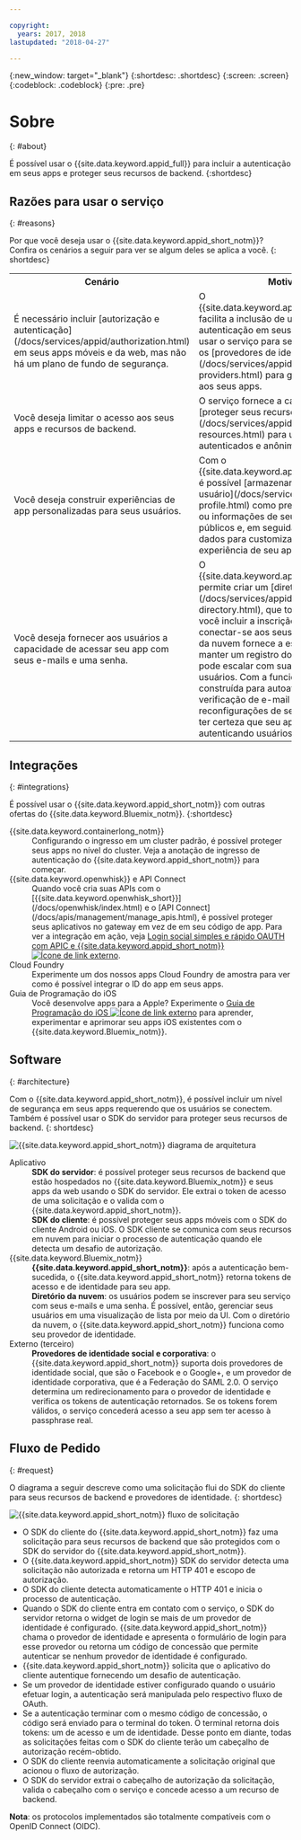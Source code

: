 ```yaml
---

copyright:
  years: 2017, 2018
lastupdated: "2018-04-27"

---
```


{:new_window: target="_blank"}
{:shortdesc: .shortdesc}
{:screen: .screen}
{:codeblock: .codeblock}
{:pre: .pre}

# Sobre
{: #about}

É possível usar o {{site.data.keyword.appid_full}} para incluir a autenticação em seus apps e proteger seus recursos de backend.
{:shortdesc}

## Razões para usar o serviço
{: #reasons}

Por que você deseja usar o {{site.data.keyword.appid_short_notm}}? Confira os cenários a seguir para ver se algum deles se aplica a você.
{: shortdesc}

<table>
  <tr>
    <th> Cenário </th>
    <th> Motivo </th>
  </tr>
  <tr>
    <td> É necessário incluir [autorização e autenticação](/docs/services/appid/authorization.html) em seus apps móveis e da web, mas não há um plano de fundo de segurança. </td>
    <td> O {{site.data.keyword.appid_short_notm}} facilita a inclusão de uma etapa de autenticação em seus apps. É possível usar o serviço para se comunicar com os [provedores de identidade](/docs/services/appid/identity-providers.html) para gerenciar o acesso aos seus apps. </td>
  </tr>
  <tr>
    <td> Você deseja limitar o acesso aos seus apps e recursos de backend. </td>
    <td> O serviço fornece a capacidade de [proteger seus recursos](/docs/services/appid/protecting-resources.html) para usuários autenticados e anônimos. </td>
  </tr>
  <tr>
    <td> Você deseja construir experiências de app personalizadas para seus usuários. </td>
    <td> Com o {{site.data.keyword.appid_short_notm}}, é possível [armazenar dados do usuário](/docs/services/appid/user-profile.html) como preferências de app ou informações de seus perfis sociais públicos e, em seguida, usar esses dados para customizar cada experiência de seu app. </td>
  </tr>
  <tr>
    <td> Você deseja fornecer aos usuários a capacidade de acessar seu app com seus e-mails e uma senha. </td>
    <td> O {{site.data.keyword.appid_short_notm}} permite criar um [diretório da nuvem](/docs/services/appid/cloud-directory.html), que torna possível para você incluir a inscrição do usuário e conectar-se aos seus apps. O diretório da nuvem fornece a estrutura para manter um registro do usuário que pode escalar com sua base de usuários. Com a funcionalidade pré-construída para autoatendimento, como verificação de e-mail e reconfigurações de senha, é possível ter certeza que seu app está autenticando usuários com segurança. </td>
  </tr>
</table>


## Integrações
{: #integrations}

É possível usar o {{site.data.keyword.appid_short_notm}} com outras ofertas do {{site.data.keyword.Bluemix_notm}}.
{:shortdesc}


<dl>
  <dt>{{site.data.keyword.containerlong_notm}}</dt>
    <dd>Configurando o ingresso em um cluster padrão, é possível proteger seus apps no nível do cluster. Veja a anotação de ingresso de autenticação do {{site.data.keyword.appid_short_notm}} para começar.</dd>
  <dt>{{site.data.keyword.openwhisk}} e API Connect</dt>
    <dd>Quando você cria suas APIs com o [{{site.data.keyword.openwhisk_short}}](/docs/openwhisk/index.html) e o [API Connect](/docs/apis/management/manage_apis.html), é possível proteger seus aplicativos no gateway em vez de em seu código de app. Para ver a integração em ação, veja <a href="https://www.youtube.com/watch?v=Fa9YD2NGZiE" target="_blank">Login social simples e rápido OAUTH com APIC e {{site.data.keyword.appid_short_notm}} <img src="../../icons/launch-glyph.svg" alt="Ícone de link externo"></a>.</dd>
  <dt>Cloud Foundry</dt>
    <dd>Experimente um dos nossos apps Cloud Foundry de amostra para ver como é possível integrar o ID do app em seus apps.</dd>
  <dt>Guia de Programação do iOS</dt>
    <dd>Você desenvolve apps para a Apple? Experimente o <a href="https://console.bluemix.net/docs/swift/index.html#overview" target="_blank">Guia de Programação do iOS <img src="../../icons/launch-glyph.svg" alt="Ícone de link externo"></a> para aprender, experimentar e aprimorar seu apps iOS existentes com o {{site.data.keyword.Bluemix_notm}}.</dd>
</dl>


## Software
{: #architecture}

Com o {{site.data.keyword.appid_short_notm}}, é possível incluir um nível de segurança em seus apps requerendo que os usuários se conectem. Também é possível usar o SDK do servidor para proteger seus recursos de backend.
{: shortdesc}

![{{site.data.keyword.appid_short_notm}} diagrama de arquitetura](/images/appid_architecture.png)

<dl>
  <dt> Aplicativo </dt>
    <dd><strong>SDK do servidor</strong>: é possível proteger seus recursos de backend que estão hospedados no {{site.data.keyword.Bluemix_notm}} e seus apps da web usando o SDK do servidor. Ele extrai o token de acesso de uma solicitação e o valida com o {{site.data.keyword.appid_short_notm}}. </br>
    <strong>SDK do cliente</strong>: é possível proteger seus apps móveis com o SDK do cliente Android ou iOS. O SDK cliente se comunica com seus recursos em nuvem para iniciar o processo de autenticação quando ele detecta um desafio de autorização.</dd>
  <dt>{{site.data.keyword.Bluemix_notm}}</dt>
    <dd><strong>{{site.data.keyword.appid_short_notm}}</strong>: após a autenticação bem-sucedida, o {{site.data.keyword.appid_short_notm}} retorna tokens de acesso e de identidade para seu app.</br>
    <strong>Diretório da nuvem</strong>: os usuários podem se inscrever para seu serviço com seus e-mails e uma senha. É possível, então, gerenciar seus usuários em uma visualização de lista por meio da UI. Com o diretório da nuvem, o {{site.data.keyword.appid_short_notm}} funciona como seu provedor de identidade.</dd>
  <dt>Externo (terceiro)</dt>
    <dd><strong>Provedores de identidade social e corporativa</strong>: o {{site.data.keyword.appid_short_notm}} suporta dois provedores de identidade social, que são o Facebook e o Google+, e um provedor de identidade corporativa, que é a Federação do SAML 2.0. O serviço determina um redirecionamento para o provedor de identidade e verifica os tokens de autenticação retornados. Se os tokens forem válidos, o serviço concederá acesso a seu app sem ter acesso à passphrase real.</dd>
</dl>


## Fluxo de Pedido
{: #request}

O diagrama a seguir descreve como uma solicitação flui do SDK do cliente para seus recursos de backend e provedores de identidade.
{: shortdesc}

![{{site.data.keyword.appid_short_notm}} fluxo de solicitação](/images/appidrequestflow.png)


* O SDK do cliente do {{site.data.keyword.appid_short_notm}} faz uma solicitação para seus recursos de backend que são protegidos com o SDK do servidor do {{site.data.keyword.appid_short_notm}}.
* O {{site.data.keyword.appid_short_notm}} SDK do servidor detecta uma solicitação não autorizada e retorna um HTTP 401 e escopo de autorização.
* O SDK do cliente detecta automaticamente o HTTP 401 e inicia o processo de autenticação.
* Quando o SDK do cliente entra em contato com o serviço, o SDK do servidor retorna o widget de login se mais de um provedor de identidade é configurado. {{site.data.keyword.appid_short_notm}} chama o provedor de identidade e apresenta o formulário de login para esse provedor ou retorna um código de concessão que permite autenticar se nenhum provedor de identidade é configurado.
* {{site.data.keyword.appid_short_notm}} solicita que o aplicativo do cliente autentique fornecendo um desafio de autenticação.
* Se um provedor de identidade estiver configurado quando o usuário efetuar login, a autenticação
será manipulada pelo respectivo fluxo de OAuth.
* Se a autenticação terminar com o mesmo código de concessão, o código será enviado para o terminal do token. O terminal retorna dois tokens: um de acesso e um de identidade. Desse ponto em diante, todas as solicitações feitas com o SDK do cliente terão um cabeçalho de autorização recém-obtido.
* O SDK do cliente reenvia automaticamente a solicitação original que acionou o fluxo de autorização.
* O SDK do servidor extrai o cabeçalho de autorização da solicitação, valida o cabeçalho com o serviço e concede acesso a um recurso de backend.

**Nota**: os protocolos implementados são totalmente compatíveis com o OpenID Connect (OIDC).
